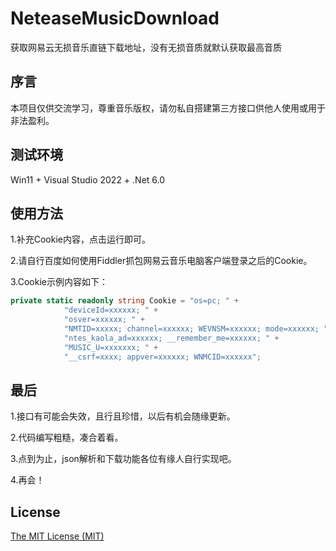 ﻿# NeteaseMusicDownload
获取网易云无损音乐直链下载地址，没有无损音质就默认获取最高音质

## 序言
本项目仅供交流学习，尊重音乐版权，请勿私自搭建第三方接口供他人使用或用于非法盈利。

## 测试环境
Win11 + Visual Studio 2022 + .Net 6.0

## 使用方法
1.补充Cookie内容，点击运行即可。

2.请自行百度如何使用Fiddler抓包网易云音乐电脑客户端登录之后的Cookie。

3.Cookie示例内容如下：
```C#
private static readonly string Cookie = "os=pc; " +
            "deviceId=xxxxxx; " +
            "osver=xxxxxx; " +
            "NMTID=xxxxx; channel=xxxxxx; WEVNSM=xxxxxx; mode=xxxxxx; " +
            "ntes_kaola_ad=xxxxxx; __remember_me=xxxxxx; " +
            "MUSIC_U=xxxxxxx; " +
            "__csrf=xxxx; appver=xxxxxx; WNMCID=xxxxxx";
```
## 最后
1.接口有可能会失效，且行且珍惜，以后有机会随缘更新。

2.代码编写粗糙，凑合着看。

3.点到为止，json解析和下载功能各位有缘人自行实现吧。

4.再会！

## License
[The MIT License (MIT)](https://github.com/N9st/NeteaseMusicDownload/blob/master/LICENSE.txt)

